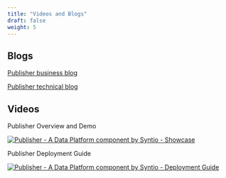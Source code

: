 ```yaml
---
title: "Videos and Blogs"
draft: false
weight: 5
---
```

## Blogs
[Publisher business blog](https://www.syntio.net/en/labs-musings/publisher-the-accelerator-to-your-decision-making-process?utm_source=DataphosDocs&utm_medium=Documentation&utm_campaign=DataphosDocs)

[Publisher technical blog](https://www.syntio.net/en/labs-musings/publisher-a-technical-overview-of-our-cutting-edge-solution?utm_source=DataphosDocs&utm_medium=Documentation&utm_campaign=DataphosDocs)

## Videos

Publisher Overview and Demo

[![Publisher - A Data Platform component by Syntio - Showcase](/publisher_thumbnail_overview.jpg)](https://youtu.be/zTEXAnJhBkw "Publisher - A Data Platform component by Syntio - Showcase")

Publisher Deployment Guide

[![Publisher - A Data Platform component by Syntio - Deployment Guide](/publisher_thumbnail_deployment.jpg)](https://youtu.be/tyz2zwUbIbE "Publisher - A Data Platform component by Syntio - Deployment Guide")
